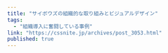 ```yaml
---
title: "サイボウズの組織的な取り組みとビジュアルデザイン"
tags:
  - "組織導入に奮闘している事例"
link: "https://cssnite.jp/archives/post_3053.html"
published: true
---
```

